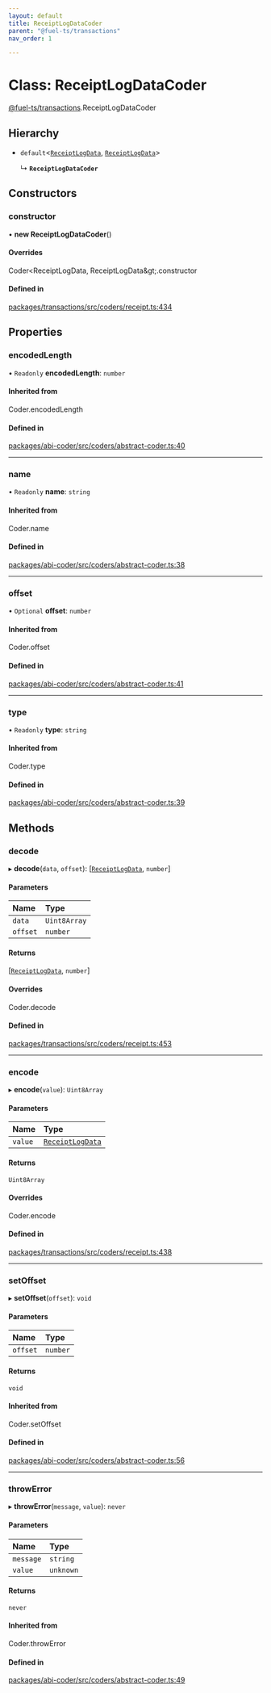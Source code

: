 ```yaml
---
layout: default
title: ReceiptLogDataCoder
parent: "@fuel-ts/transactions"
nav_order: 1

---
```


# Class: ReceiptLogDataCoder

[@fuel-ts/transactions](../index.md).ReceiptLogDataCoder

## Hierarchy

- `default`<[`ReceiptLogData`](../index.md#receiptlogdata), [`ReceiptLogData`](../index.md#receiptlogdata)\>

  ↳ **`ReceiptLogDataCoder`**

## Constructors

### constructor

• **new ReceiptLogDataCoder**()

#### Overrides

Coder&lt;ReceiptLogData, ReceiptLogData\&gt;.constructor

#### Defined in

[packages/transactions/src/coders/receipt.ts:434](https://github.com/FuelLabs/fuels-ts/blob/master/packages/transactions/src/coders/receipt.ts#L434)

## Properties

### encodedLength

• `Readonly` **encodedLength**: `number`

#### Inherited from

Coder.encodedLength

#### Defined in

[packages/abi-coder/src/coders/abstract-coder.ts:40](https://github.com/FuelLabs/fuels-ts/blob/master/packages/abi-coder/src/coders/abstract-coder.ts#L40)

___

### name

• `Readonly` **name**: `string`

#### Inherited from

Coder.name

#### Defined in

[packages/abi-coder/src/coders/abstract-coder.ts:38](https://github.com/FuelLabs/fuels-ts/blob/master/packages/abi-coder/src/coders/abstract-coder.ts#L38)

___

### offset

• `Optional` **offset**: `number`

#### Inherited from

Coder.offset

#### Defined in

[packages/abi-coder/src/coders/abstract-coder.ts:41](https://github.com/FuelLabs/fuels-ts/blob/master/packages/abi-coder/src/coders/abstract-coder.ts#L41)

___

### type

• `Readonly` **type**: `string`

#### Inherited from

Coder.type

#### Defined in

[packages/abi-coder/src/coders/abstract-coder.ts:39](https://github.com/FuelLabs/fuels-ts/blob/master/packages/abi-coder/src/coders/abstract-coder.ts#L39)

## Methods

### decode

▸ **decode**(`data`, `offset`): [[`ReceiptLogData`](../index.md#receiptlogdata), `number`]

#### Parameters

| Name | Type |
| :------ | :------ |
| `data` | `Uint8Array` |
| `offset` | `number` |

#### Returns

[[`ReceiptLogData`](../index.md#receiptlogdata), `number`]

#### Overrides

Coder.decode

#### Defined in

[packages/transactions/src/coders/receipt.ts:453](https://github.com/FuelLabs/fuels-ts/blob/master/packages/transactions/src/coders/receipt.ts#L453)

___

### encode

▸ **encode**(`value`): `Uint8Array`

#### Parameters

| Name | Type |
| :------ | :------ |
| `value` | [`ReceiptLogData`](../index.md#receiptlogdata) |

#### Returns

`Uint8Array`

#### Overrides

Coder.encode

#### Defined in

[packages/transactions/src/coders/receipt.ts:438](https://github.com/FuelLabs/fuels-ts/blob/master/packages/transactions/src/coders/receipt.ts#L438)

___

### setOffset

▸ **setOffset**(`offset`): `void`

#### Parameters

| Name | Type |
| :------ | :------ |
| `offset` | `number` |

#### Returns

`void`

#### Inherited from

Coder.setOffset

#### Defined in

[packages/abi-coder/src/coders/abstract-coder.ts:56](https://github.com/FuelLabs/fuels-ts/blob/master/packages/abi-coder/src/coders/abstract-coder.ts#L56)

___

### throwError

▸ **throwError**(`message`, `value`): `never`

#### Parameters

| Name | Type |
| :------ | :------ |
| `message` | `string` |
| `value` | `unknown` |

#### Returns

`never`

#### Inherited from

Coder.throwError

#### Defined in

[packages/abi-coder/src/coders/abstract-coder.ts:49](https://github.com/FuelLabs/fuels-ts/blob/master/packages/abi-coder/src/coders/abstract-coder.ts#L49)
